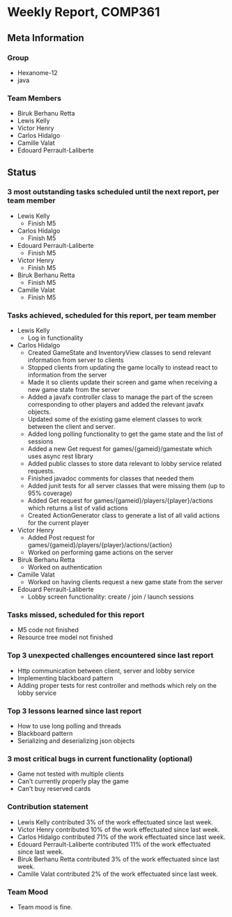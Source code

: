 # Weekly Report, COMP361

## Meta Information

### Group

 * Hexanome-12
 * java

### Team Members

 * Biruk Berhanu Retta
 * Lewis Kelly
 * Victor Henry
 * Carlos Hidalgo
 * Camille Valat
 * Edouard Perrault-Laliberte

## Status

### 3 most outstanding tasks scheduled until the next report, per team member

 * Lewis Kelly
   * Finish M5
 * Carlos Hidalgo
   * Finish M5
 * Edouard Perrault-Laliberte
   * Finish M5
 * Victor Henry
   * Finish M5
 * Biruk Berhanu Retta
   * Finish M5
 * Camille Valat
   * Finish M5

### Tasks achieved, scheduled for this report, per team member

 * Lewis Kelly
   * Log in functionality
 * Carlos Hidalgo
   * Created GameState and InventoryView classes to send relevant information from server to clients
   * Stopped clients from updating the game locally to instead react to information from the server
   * Made it so clients update their screen and game when receiving a new game state from the server
   * Added a javafx controller class to manage the part of the screen corresponding to other players and added the relevant javafx objects.
   * Updated some of the existing game element classes to work between the client and server.
   * Added long polling functionality to get the game state and the list of sessions
   * Added a new Get request for games/{gameid}/gamestate which uses async rest library
   * Added public classes to store data relevant to lobby service related requests.
   * Finished javadoc comments for classes that needed them
   * Added junit tests for all server classes that were missing them (up to 95% coverage)
   * Added Get request for games/{gameid}/players/{player}/actions which returns a list of valid actions
   * Created ActionGenerator class to generate a list of all valid actions for the current player
 * Victor Henry
   * Added Post request for games/{gameid}/players/{player}/actions/{action}
   * Worked on performing game actions on the server
 * Biruk Berhanu Retta
   * Worked on authentication
 * Camille Valat
   * Worked on having clients request a new game state from the server
 * Edouard Perrault-Laliberte
   * Lobby screen functionality: create / join / launch sessions

### Tasks missed, scheduled for this report

 * M5 code not finished
 * Resource tree model not finished

### Top 3 unexpected challenges encountered since last report

 * Http communication between client, server and lobby service
 * Implementing blackboard pattern
 * Adding proper tests for rest controller and methods which rely on the lobby service

### Top 3 lessons learned since last report

 * How to use long polling and threads
 * Blackboard pattern
 * Serializing and deserializing json objects

### 3 most critical bugs in current functionality (optional)

 * Game not tested with multiple clients
 * Can't currently properly play the game
 * Can't buy reserved cards

### Contribution statement

 * Lewis Kelly contributed 3% of the work effectuated since last week.
 * Victor Henry contributed 10% of the work effectuated since last week.
 * Carlos Hidalgo contributed 71% of the work effectuated since last week.
 * Edouard Perrault-Laliberte contributed 11% of the work effectuated since last week.
 * Biruk Berhanu Retta contributed 3% of the work effectuated since last week.
 * Camille Valat contributed 2% of the work effectuated since last week.

### Team Mood

 * Team mood is fine.


